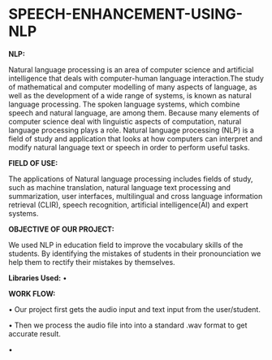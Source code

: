 # SPEECH-ENHANCEMENT-USING-NLP

**NLP:**

Natural language processing is an area of computer science and artificial intelligence that deals with computer-human language interaction.The study of mathematical and computer modelling of many aspects of language, as well as the development of a wide range of systems, 
is known as natural language processing. The spoken language systems, which combine speech and natural language, are among them.
Because many elements of computer science deal with linguistic aspects of computation, natural language processing plays a role.
Natural language processing (NLP) is a field of study and application that looks at how computers can interpret and modify natural language text or speech in order to 
perform useful tasks.

**FIELD OF USE:**

   The applications of Natural language processing includes fields of study, such as machine translation, natural language text processing and 
summarization, user interfaces, multilingual and cross language information retrieval (CLIR), speech recognition, artificial intelligence(AI) and expert systems.

**OBJECTIVE OF OUR PROJECT:**

We used NLP in education field  to improve the vocabulary skills of the students. By identifying the mistakes of students in their pronounciation we help them to rectify their mistakes by themselves.

**Libraries Used:**
   •
    
**WORK FLOW:**

• Our project first gets the audio input and text input from the user/student.

• Then we process the audio file into into a standard .wav format to get accurate result.

• 

